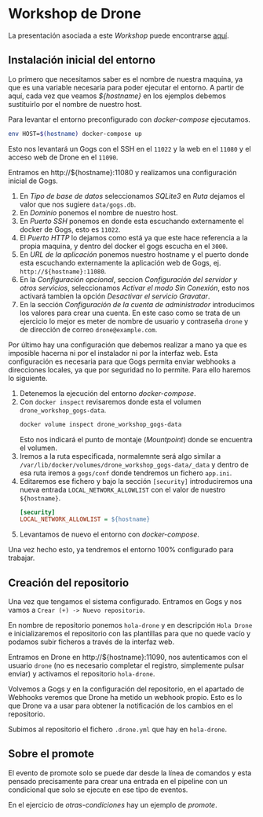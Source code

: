 # Workshop de Drone

La presentación asociada a este _Workshop_ puede encontrarse [aquí][talk].

[talk]: https://slides.com/oamor/drone-workshop

## Instalación inicial del entorno

Lo primero que necesitamos saber es el nombre de nuestra maquina, ya que es
una variable necesaria para poder ejecutar el entorno. A partir de aquí,
cada vez que veamos _${hostname}_ en los ejemplos debemos sustituirlo por el
nombre de nuestro host.

Para levantar el entorno preconfigurado con _docker-compose_ ejecutamos.

```sh
env HOST=$(hostname) docker-compose up
```

Esto nos levantará un Gogs con el SSH en el `11022` y la web en el `11080`
y el acceso web de Drone en el `11090`.

Entramos en http://${hostname}:11080 y realizamos una configuración inicial de
Gogs.

1. En _Tipo de base de datos_ seleccionamos _SQLite3_ en _Ruta_ dejamos el
   valor que nos sugiere `data/gogs.db`.
2. En _Dominio_ ponemos el nombre de nuestro host.
3. En _Puerto SSH_ ponemos en donde esta escuchando externamente el docker
   de Gogs, esto es `11022`.
4. El _Puerto HTTP_ lo dejamos como está ya que este hace referencia a la
   propia maquina, y dentro del docker el gogs escucha en el `3000`.
5. En _URL de la aplicación_ ponemos nuestro hostname y el puerto donde esta
   escuchando externamente la aplicación web de Gogs, ej.
   `http://${hostname}:11080`.
6. En la _Configuración opcional_, seccion _Configuración del servidor
   y otros servicios_, seleccionamos _Activar el modo Sin Conexión_, esto
   nos activará tambien la opción _Desactivar el servicio Gravatar_.
7. En la sección _Configuración de la cuenta de administrador_ introducimos
   los valores para crear una cuenta. En este caso como se trata de un
   ejercicio lo mejor es meter de nombre de usuario y contraseña `drone`
   y de dirección de correo `drone@example.com`.

Por último hay una configuración que debemos realizar a mano ya que es
imposible hacerna ni por el instalador ni por la interfaz web. Esta
configuración es necesaria para que Gogs permita enviar webhooks
a direcciones locales, ya que por seguridad no lo permite. Para ello haremos
lo siguiente.

1. Detenemos la ejecución del entorno _docker-compose_.
2. Con `docker inspect` revisaremos donde esta el volumen
   `drone_workshop_gogs-data`.
   ```sh
   docker volume inspect drone_workshop_gogs-data
   ```
   Esto nos indicará el punto de montaje (_Mountpoint_) donde se encuentra
   el volumen.
3. Iremos a la ruta especificada, normalemnte será algo similar
   a `/var/lib/docker/volumes/drone_workshop_gogs-data/_data` y dentro de
   esa ruta iremos a `gogs/conf` donde tendremos un fichero `app.ini`.
4. Editaremos ese fichero y bajo la sección `[security]` introduciremos una
   nueva entrada `LOCAL_NETWORK_ALLOWLIST` con el valor de nuestro
   `${hostname}`.
   ```ini
   [security]
   LOCAL_NETWORK_ALLOWLIST = ${hostname}
   ```
5. Levantamos de nuevo el entorno con _docker-compose_.

Una vez hecho esto, ya tendremos el entorno 100% configurado para trabajar.

## Creación del repositorio

Una vez que tengamos el sistema configurado. Entramos en Gogs y nos vamos
a `Crear (+) -> Nuevo repositorio`.

En nombre de repositorio ponemos `hola-drone` y en descripción `Hola Drone`
e inicializaremos el repositorio con las plantillas para que no quede vacío
y podamos subir ficheros a través de la interfaz web.

Entramos en Drone en http://${hostname}:11090, nos autenticamos con el usuario
`drone` (no es necesario completar el registro, simplemente pulsar enviar)
y activamos el repositorio `hola-drone`.

Volvemos a Gogs y en la configuración del repositorio, en el apartado de
Webhooks veremos que Drone ha metido un webhook propio. Esto es lo que Drone
va a usar para obtener la notificación de los cambios en el repositorio.

Subimos al repositorio el fichero `.drone.yml` que hay en `hola-drone`.

## Sobre el promote

El evento de promote solo se puede dar desde la línea de comandos y esta
pensado precisamente para crear una entrada en el pipeline con un
condicional que solo se ejecute en ese tipo de eventos.

En el ejercicio de _otras-condiciones_ hay un ejemplo de _promote_.
